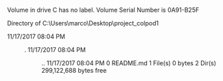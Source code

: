  Volume in drive C has no label.
 Volume Serial Number is 0A91-B25F

 Directory of C:\Users\marco\Desktop\project_colpod1

11/17/2017  08:04 PM    <DIR>          .
11/17/2017  08:04 PM    <DIR>          ..
11/17/2017  08:04 PM                 0 README.md
               1 File(s)              0 bytes
               2 Dir(s)     299,122,688 bytes free
